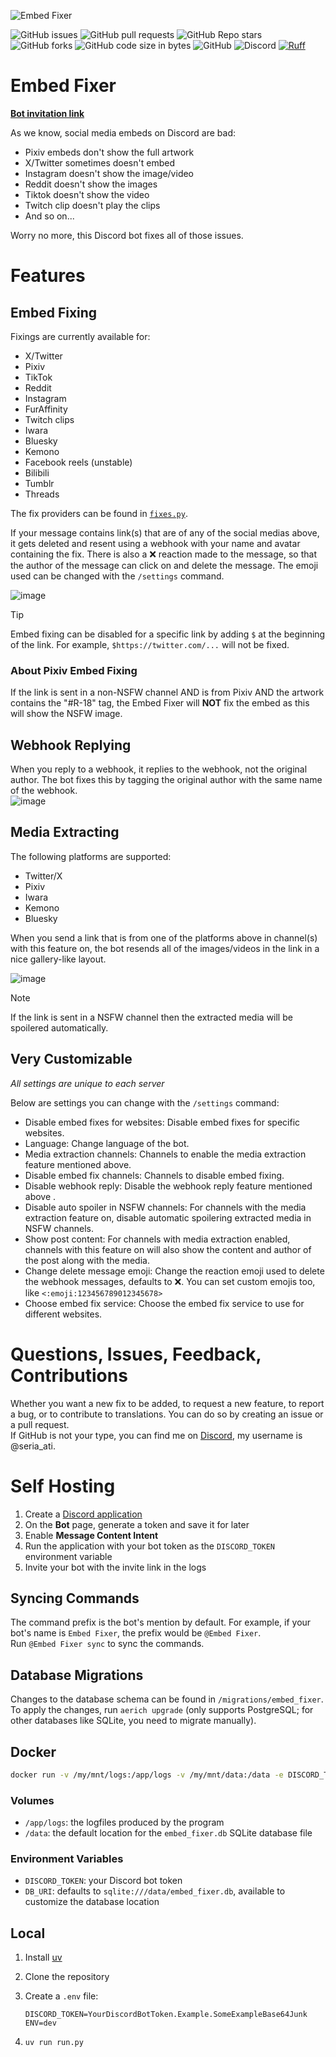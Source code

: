 ![Embed Fixer](https://i.imgur.com/919Gum1.png)  

![GitHub issues](https://img.shields.io/github/issues/seriaati/embed-fixer)
![GitHub pull requests](https://img.shields.io/github/issues-pr/seriaati/embed-fixer)
![GitHub Repo stars](https://img.shields.io/github/stars/seriaati/embed-fixer)
![GitHub forks](https://img.shields.io/github/forks/seriaati/embed-fixer)
![GitHub code size in bytes](https://img.shields.io/github/languages/code-size/seriaati/embed-fixer)
![GitHub](https://img.shields.io/github/license/seriaati/embed-fixer)
![Discord](https://img.shields.io/discord/1000727526194298910?label=Support%20Server&color=5865F2)
[![Ruff](https://img.shields.io/endpoint?url=https://raw.githubusercontent.com/astral-sh/ruff/main/assets/badge/v2.json)](https://github.com/astral-sh/ruff)

# Embed Fixer

[**Bot invitation link**](https://discord.com/oauth2/authorize?client_id=770144963735453696)

As we know, social media embeds on Discord are bad:  

- Pixiv embeds don't show the full artwork
- X/Twitter sometimes doesn't embed
- Instagram doesn't show the image/video
- Reddit doesn't show the images
- Tiktok doesn't show the video
- Twitch clip doesn't play the clips
- And so on...
  
Worry no more, this Discord bot fixes all of those issues.

# Features

## Embed Fixing

Fixings are currently available for:  

- X/Twitter
- Pixiv
- TikTok
- Reddit
- Instagram
- FurAffinity
- Twitch clips
- Iwara
- Bluesky
- Kemono
- Facebook reels (unstable)
- Bilibili
- Tumblr
- Threads

The fix providers can be found in [`fixes.py`](https://github.com/seriaati/embed-fixer/blob/main/embed_fixer/fixes.py).

If your message contains link(s) that are of any of the social medias above, it gets deleted and resent using a webhook with your name and avatar containing the fix. There is also a ❌ reaction made to the message, so that the author of the message can click on and delete the message. The emoji used can be changed with the `/settings` command.

![image](https://github.com/user-attachments/assets/e7c4469b-c5dd-44e8-b923-c8137397a64b)

> [!TIP]
> Embed fixing can be disabled for a specific link by adding `$` at the beginning of the link. For example, `$https://twitter.com/...` will not be fixed.

### About Pixiv Embed Fixing

If the link is sent in a non-NSFW channel AND is from Pixiv AND the artwork contains the "#R-18" tag, the Embed Fixer will **NOT** fix the embed as this will show the NSFW image.

## Webhook Replying

When you reply to a webhook, it replies to the webhook, not the original author. The bot fixes this by tagging the original author with the same name of the webhook.  
![image](https://iili.io/2RPjJ0Q.png)

## Media Extracting

The following platforms are supported:  

- Twitter/X
- Pixiv
- Iwara
- Kemono
- Bluesky

When you send a link that is from one of the platforms above in channel(s) with this feature on, the bot resends all of the images/videos in the link in a nice gallery-like layout.  

![image](https://iili.io/2RPwDMb.png)  

> [!NOTE]
> If the link is sent in a NSFW channel then the extracted media will be spoilered automatically.

## Very Customizable

*All settings are unique to each server*  
  
Below are settings you can change with the `/settings` command:  

- Disable embed fixes for websites: Disable embed fixes for specific websites.
- Language: Change language of the bot.
- Media extraction channels: Channels to enable the media extraction feature mentioned above.
- Disable embed fix channels: Channels to disable embed fixing.
- Disable webhook reply: Disable the webhook reply feature mentioned above  .
- Disable auto spoiler in NSFW channels: For channels with the media extraction feature on, disable automatic spoilering extracted media in NSFW channels.
- Show post content: For channels with media extraction enabled, channels with this feature on will also show the content and author of the post along with the media.
- Change delete message emoji: Change the reaction emoji used to delete the webhook messages, defaults to ❌. You can set custom emojis too, like `<:emoji:123456789012345678>`
- Choose embed fix service: Choose the embed fix service to use for different websites.

# Questions, Issues, Feedback, Contributions

Whether you want a new fix to be added, to request a new feature, to report a bug, or to contribute to translations. You can do so by creating an issue or a pull request.  
If GitHub is not your type, you can find me on [Discord](https://discord.com/invite/b22kMKuwbS), my username is @seria_ati.

# Self Hosting

1. Create a [Discord application](https://discord.com/developers/applications)
1. On the **Bot** page, generate a token and save it for later
1. Enable **Message Content Intent**
1. Run the application with your bot token as the `DISCORD_TOKEN` environment variable
1. Invite your bot with the invite link in the logs

## Syncing Commands

The command prefix is the bot's mention by default. For example, if your bot's name is `Embed Fixer`, the prefix would be `@Embed Fixer`.  
Run `@Embed Fixer sync` to sync the commands.

## Database Migrations

Changes to the database schema can be found in `/migrations/embed_fixer`.  
To apply the changes, run `aerich upgrade` (only supports PostgreSQL; for other databases like SQLite, you need to migrate manually).

## Docker

```sh
docker run -v /my/mnt/logs:/app/logs -v /my/mnt/data:/data -e DISCORD_TOKEN=YourDiscordBotToken.Example.SomeExampleBase64Junk ghcr.io/seriaati/embed-fixer:latest
```

### Volumes

- `/app/logs`: the logfiles produced by the program
- `/data`: the default location for the `embed_fixer.db` SQLite database file

### Environment Variables

- `DISCORD_TOKEN`: your Discord bot token
- `DB_URI`: defaults to `sqlite:///data/embed_fixer.db`, available to customize the database location

## Local

1. Install [uv](https://docs.astral.sh/uv/getting-started/installation/)
1. Clone the repository
1. Create a `.env` file:

   ```env
   DISCORD_TOKEN=YourDiscordBotToken.Example.SomeExampleBase64Junk
   ENV=dev
   ```

1. `uv run run.py`
